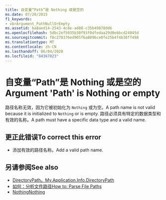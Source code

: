 ```yaml
---
title: 自变量“Path”是 Nothing 或是空的
ms.date: 07/20/2015
f1_keywords:
- vbrArgument_PathNullOrEmpty
ms.assetid: ba8aed14-2543-4c8e-ad88-c35b49078dd6
ms.openlocfilehash: 5dbc2ef5035b30f93f0dfedaa29d0ebbcd24045d
ms.sourcegitcommit: f8c270376ed905f6a8896ce0fe25b4f4b38ff498
ms.translationtype: MT
ms.contentlocale: zh-CN
ms.lasthandoff: 06/04/2020
ms.locfileid: "84367823"
---
```

# <a name="argument-path-is-nothing-or-empty"></a><span data-ttu-id="b1f34-102">自变量“Path”是 Nothing 或是空的</span><span class="sxs-lookup"><span data-stu-id="b1f34-102">Argument 'Path' is Nothing or empty</span></span>
<span data-ttu-id="b1f34-103">路径名称无效，因为它被初始化为 `Nothing` 或为空。</span><span class="sxs-lookup"><span data-stu-id="b1f34-103">A path name is not valid because it is initialized to `Nothing` or is empty.</span></span> <span data-ttu-id="b1f34-104">路径必须具有特定的数据类型和有效的名称。</span><span class="sxs-lookup"><span data-stu-id="b1f34-104">A path must have a specific data type and a valid name.</span></span>  
  
## <a name="to-correct-this-error"></a><span data-ttu-id="b1f34-105">更正此错误</span><span class="sxs-lookup"><span data-stu-id="b1f34-105">To correct this error</span></span>  
  
- <span data-ttu-id="b1f34-106">添加有效的路径名称。</span><span class="sxs-lookup"><span data-stu-id="b1f34-106">Add a valid path name.</span></span>  
  
## <a name="see-also"></a><span data-ttu-id="b1f34-107">另请参阅</span><span class="sxs-lookup"><span data-stu-id="b1f34-107">See also</span></span>

- [<span data-ttu-id="b1f34-108">DirectoryPath。</span><span class="sxs-lookup"><span data-stu-id="b1f34-108">My.Application.Info.DirectoryPath</span></span>](xref:Microsoft.VisualBasic.ApplicationServices.AssemblyInfo.DirectoryPath)
- [<span data-ttu-id="b1f34-109">如何：分析文件路径</span><span class="sxs-lookup"><span data-stu-id="b1f34-109">How to: Parse File Paths</span></span>](../developing-apps/programming/drives-directories-files/how-to-parse-file-paths.md)
- [<span data-ttu-id="b1f34-110">Nothing</span><span class="sxs-lookup"><span data-stu-id="b1f34-110">Nothing</span></span>](../language-reference/nothing.md)

